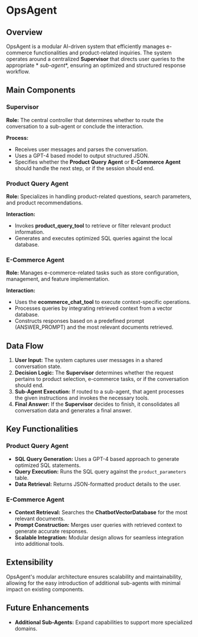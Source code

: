 # OpsAgent

## Overview

OpsAgent is a modular AI-driven system that efficiently manages e-commerce functionalities and product-related
inquiries. The system operates around a centralized **Supervisor** that directs user queries to the appropriate *
*sub-agent**, ensuring an optimized and structured response workflow.

## Main Components

### Supervisor

**Role:** The central controller that determines whether to route the conversation to a sub-agent or conclude the
interaction.

**Process:**

- Receives user messages and parses the conversation.
- Uses a GPT-4 based model to output structured JSON.
- Specifies whether the **Product Query Agent** or **E-Commerce Agent** should handle the next step, or if the session
  should end.

### Product Query Agent

**Role:** Specializes in handling product-related questions, search parameters, and product recommendations.

**Interaction:**

- Invokes **product_query_tool** to retrieve or filter relevant product information.
- Generates and executes optimized SQL queries against the local database.

### E-Commerce Agent

**Role:** Manages e-commerce-related tasks such as store configuration, management, and feature implementation.

**Interaction:**

- Uses the **ecommerce_chat_tool** to execute context-specific operations.
- Processes queries by integrating retrieved context from a vector database.
- Constructs responses based on a predefined prompt (ANSWER_PROMPT) and the most relevant documents retrieved.

## Data Flow

1. **User Input:** The system captures user messages in a shared conversation state.
2. **Decision Logic:** The **Supervisor** determines whether the request pertains to product selection, e-commerce
   tasks, or if the conversation should end.
3. **Sub-Agent Execution:** If routed to a sub-agent, that agent processes the given instructions and invokes the
   necessary tools.
4. **Final Answer:** If the **Supervisor** decides to finish, it consolidates all conversation data and generates a
   final answer.

## Key Functionalities

### Product Query Agent

- **SQL Query Generation:** Uses a GPT-4 based approach to generate optimized SQL statements.
- **Query Execution:** Runs the SQL query against the `product_parameters` table.
- **Data Retrieval:** Returns JSON-formatted product details to the user.

### E-Commerce Agent

- **Context Retrieval:** Searches the **ChatbotVectorDatabase** for the most relevant documents.
- **Prompt Construction:** Merges user queries with retrieved context to generate accurate responses.
- **Scalable Integration:** Modular design allows for seamless integration into additional tools.

## Extensibility

OpsAgent's modular architecture ensures scalability and maintainability, allowing for the easy introduction of
additional sub-agents with minimal impact on existing components.

## Future Enhancements

- **Additional Sub-Agents:** Expand capabilities to support more specialized domains.